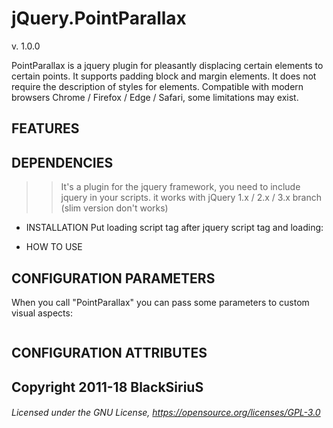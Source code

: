 # jQuery.PointParallax
v. 1.0.0 

PointParallax is a jquery plugin for pleasantly displacing certain elements to certain points. It supports padding block and margin elements. It does not require the description of styles for elements. Compatible with modern browsers Chrome / Firefox / Edge / Safari, some limitations may exist.


## FEATURES

## DEPENDENCIES
>> It's a plugin for the jquery framework, you need to include jquery in your scripts.
>> it works with jQuery 1.x / 2.x / 3.x branch (slim version don't works)


* INSTALLATION
Put loading script tag after jquery script tag and loading:

<script src="jquery.jquery.pointparallax.js"></script>


* HOW TO USE

## CONFIGURATION PARAMETERS
When you call "PointParallax" you can pass some parameters to custom visual aspects:
```javascript
```
## CONFIGURATION ATTRIBUTES
## Copyright 2011-18 BlackSiriuS

###### Licensed under the GNU License, https://opensource.org/licenses/GPL-3.0